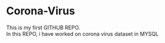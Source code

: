 # Corona-Virus
This is my first GITHUB REPO.
<br>
In this REPO, i have worked on corona virus dataset in MYSQL 
